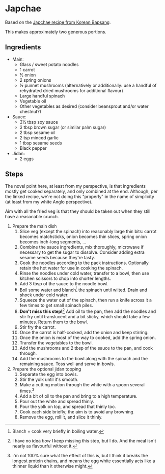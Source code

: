 Japchae
=======

Based on the [Japchae recipe from Korean Bapsang][KB source].

This makes approximately two generous portions.

Ingredients
-----------

-   Main:
    -   Glass / sweet potato noodles
    -   1 carrot
    -   ½ onion
    -   2 spring onions
    -   ½ punnet mushrooms (alternatively or additionally: use a handful of
        rehydrated dried mushrooms for additional flavour)
    -   Large handful spinach
    -   Vegetable oil
    -   Other vegetables as desired (consider beansprout and/or water
        chestnut?)
-   Sauce:
    -   3½ tbsp soy sauce
    -   3 tbsp brown sugar (or similar palm sugar)
    -   2 tbsp sesame oil
    -   2 tsp minced garlic
    -   1 tbsp sesame seeds
    -   Black pepper
-   Jidan:
    -   2 eggs

Steps
-----

The novel point here, at least from my perspective, is that ingredients mostly
get cooked separately, and only combined at the end.  Although, per the linked
recipe, we're not doing this "properly" in the name of simplicity (at least
from my white Anglo perspective).

Aim with all the fried veg is that they should be taken out when they still
have a reasonable crunch.

1.  Prepare the main dish
    1.  Slice veg (except the spinach) into reasonably large thin bits: carrot
        becomes matchsticks, onion becomes thin slices, spring onion becomes
        inch-long segments, ...
    2.  Combine the sauce ingredients, mix thoroughly, microwave if necessary
        to get the sugar to dissolve.  Consider adding extra sesame seeds
        because they're tasty.
    3.  Cook the noodles according to the pack instructions.  Optionally retain
        the hot water for use in cooking the spinach.
    4.  Rinse the noodles under cold water, transfer to a bowl, then use
        kitchen scissors to chop into shorter lengths.
    5.  Add 3 tbsp of the sauce to the noodle bowl.
    6.  Boil some water and blanch[^blanch] the spinach until wilted.  Drain
        and shock under cold water.
    7.  Squeeze the water out of the spinach, then run a knife across it a few
        times to get small spinach piles.
    8.  **Don't miss this step!**[^miss] Add oil to the pan, then add the
        noodles and stir fry until translucent and a bit sticky, which should
        take a few minutes.  Return them to the bowl.
    9.  Stir fry the carrot.
    10. Once the carrot is half-cooked, add the onion and keep stirring.
    11. Once the onion is most of the way to cooked, add the spring onion.
    12. Transfer the vegetables to the bowl.
    13. Add the mushrooms and 2 tbsp of the sauce to the pan, and cook through.
    14. Add the mushrooms to the bowl along with the spinach and the remaining
        sauce.  Toss well and serve in bowls.
2.  Prepare the optional jidan topping
    1.  Separate the egg into bowls.
    2.  Stir the yolk until it's smooth.
    3.  Make a cutting motion through the white with a spoon several
        times.[^white]
    4.  Add a bit of oil to the pan and bring to a high temperature.
    5.  Pour out the white and spread thinly.
    6.  Pour the yolk on top, and spread that thinly too.
    7.  Cook each side briefly; the aim is to avoid any browning.
    8.  Remove the egg, roll it, and slice it thinly.


[KB source]: https://www.koreanbapsang.com/japchae-korean-stir-fried-starch

[^blanch]: Blanch = cook very briefly in boiling water.
[^miss]: I have no idea _how_ I keep missing this step, but I do.  And the meal
  isn't nearly as flavourful without it.
[^white]: I'm not 100% sure what the effect of this is, but I think it breaks
  the longest protein chains, and means the egg white essentially acts like a
  thinner liquid than it otherwise might.
